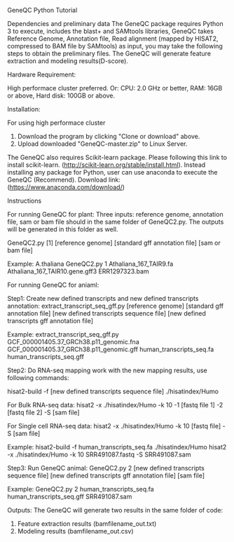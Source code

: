 GeneQC Python Tutorial

Dependencies and preliminary data
The GeneQC package requires Python 3 to execute, includes the blast+ and SAMtools libraries, GeneQC takes Reference Genome, Annotation file, Read alignment (mapped by HISAT2, compressed to BAM file by SAMtools) as input, you may take the following steps to obtain the preliminary files. The GeneQC will generate feature extraction and modeling results(D-score).

Hardware Requirement:

High performace cluster preferred. Or: CPU: 2.0 GHz or better, RAM: 16GB or above, Hard disk: 100GB or above.

Installation:

For using high performace cluster
1. Download the program by clicking "Clone or download" above.
2. Upload downloaded "GeneQC-master.zip" to Linux Server.

The GeneQC also requires Scikit-learn package. Please following this link to install scikit-learn. (http://scikit-learn.org/stable/install.html). Instead installing any package for Python, user can use anaconda to execute the GeneQC (Recommend). Download link: (https://www.anaconda.com/download/)

Instructions

For running GeneQC for plant:
Three inputs: reference genome, annotation file, sam or bam file should in the same folder of GeneQC2.py. The outputs will be generated in this folder as well.

GeneQC2.py [1] [reference genome] [standard gff annotation file] [sam or bam file]

Example: A.thaliana
GeneQC2.py 1 Athaliana_167_TAIR9.fa Athaliana_167_TAIR10.gene.gff3 ERR1297323.bam

For running GeneQC for aniaml:

Step1: Create new defined transcripts and new defined transcripts annotation:
extract_transcript_seq_gff.py [reference genome] [standard gff annotation file] [new defined transcripts sequence file] [new defined transcripts gff annotation file]

Example:
extract_transcript_seq_gff.py GCF_000001405.37_GRCh38.p11_genomic.fna GCF_000001405.37_GRCh38.p11_genomic.gff human_transcripts_seq.fa human_transcripts_seq.gff

Step2: Do RNA-seq mapping work with the new mapping results, use following commands:

hisat2-build -f [new defined transcripts sequence file] ./hisatindex/Humo

For Bulk RNA-seq data:
hisat2 -x ./hisatindex/Humo -k 10 -1 [fastq file 1] -2 [fastq file 2] -S [sam file]

For Single cell RNA-seq data:
hisat2 -x ./hisatindex/Humo -k 10 [fastq file] -S [sam file]

Example:
hisat2-build -f human_transcripts_seq.fa ./hisatindex/Humo
hisat2 -x ./hisatindex/Humo -k 10 SRR491087.fastq -S SRR491087.sam

Step3: Run GeneQC animal:
GeneQC2.py 2 [new defined transcripts sequence file] [new defined transcripts gff annotation file] [sam file]

Example:
GeneQC2.py 2 human_transcripts_seq.fa human_transcripts_seq.gff SRR491087.sam

Outputs:
The GeneQC will generate two results in the same folder of code:
1.	Feature extraction results (bamfilename_out.txt)
2.	Modeling results (bamfilename_out.csv)

